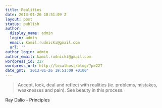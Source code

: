 ```yaml
---
title: Realities
date: 2013-01-26 18:51:09 Z
layout: post
status: publish
author:
  display_name: admin
  login: admin
  email: kamil.rudnicki@gmail.com
  url: ''
author_login: admin
author_email: kamil.rudnicki@gmail.com
wordpress_id: 227
wordpress_url: http://localhost/blog/?p=227
date_gmt: '2013-01-26 19:51:09 +0100'
---
```


<blockquote>Accept, look, deal and reflect with realities (ie. problems, mistakes, weaknesses and pain). See beauty in this process.</p></blockquote>
<div class="attribution">Ray Dalio - Principles</div>
